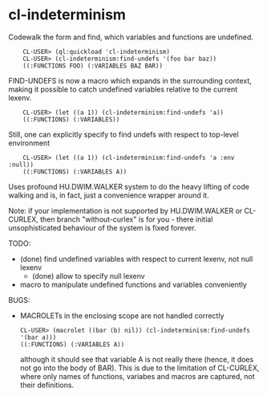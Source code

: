 cl-indeterminism
================

Codewalk the form and find, which variables and functions are undefined.

        CL-USER> (ql:quickload 'cl-indeterminism)
        CL-USER> (cl-indeterminism:find-undefs '(foo bar baz))
        ((:FUNCTIONS FOO) (:VARIABLES BAZ BAR))

FIND-UNDEFS is now a macro which expands in the surrounding context, making it possible to
catch undefined variables relative to the current lexenv.

        CL-USER> (let ((a 1)) (cl-indeterminism:find-undefs 'a))
        ((:FUNCTIONS) (:VARIABLES))

Still, one can explicitly specify to find undefs with respect to top-level environment

        CL-USER> (let ((a 1)) (cl-indeterminism:find-undefs 'a :env :null))
        ((:FUNCTIONS) (:VARIABLES A))

Uses profound HU.DWIM.WALKER system to do the heavy lifting of code walking
and is, in fact, just a convenience wrapper around it.

Note: if your implementation is not supported by HU.DWIM.WALKER or CL-CURLEX,
then branch "without-curlex" is for you - there initial unsophisticated behaviour
 of the system is fixed forever.

TODO:
  - (done) find undefined variables with respect to current lexenv, not null lexenv
    - (done) allow to specify null lexenv
  - macro to manipulate undefined functions and variables conveniently

BUGS:
  - MACROLETs in the enclosing scope are not handled correctly

        CL-USER> (macrolet ((bar (b) nil)) (cl-indeterminism:find-undefs '(bar a)))
        ((:FUNCTIONS) (:VARIABLES A))

    although it should see that variable A is not really there
    (hence, it does not go into the body of BAR). This is due to the limitation of
    CL-CURLEX, where only names of functions, variabes and macros are captured, not their
    definitions.

